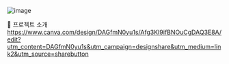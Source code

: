 ![image](https://github.com/user-attachments/assets/1e4dba4c-e658-4550-a440-e33f66f586ce)

📌 프로젝트 소개 https://www.canva.com/design/DAGfmN0yu1s/Afg3KI9ifBNOuCgDAQ3E8A/edit?utm_content=DAGfmN0yu1s&utm_campaign=designshare&utm_medium=link2&utm_source=sharebutton
